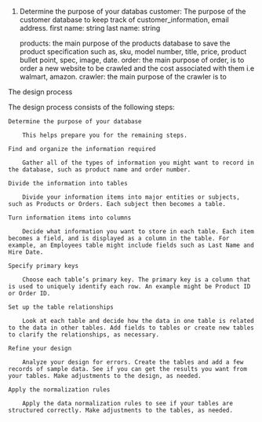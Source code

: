 

1. Determine the purpose of your databas
    customer: The purpose of the customer database to keep track of customer_information, email address. 
        first name: string
        last name: string

    products: the main purpose of the products database to save the product specification such as, sku, model number, title, price, product bullet point, spec, image, date. 
    order: the main purpose of order, is to order a new website to be crawled and the cost associated with them i.e walmart, amazon. 
    crawler: the main purpose of the crawler is to 


The design process

The design process consists of the following steps:

    Determine the purpose of your database    

        This helps prepare you for the remaining steps.

    Find and organize the information required     

        Gather all of the types of information you might want to record in the database, such as product name and order number.

    Divide the information into tables    

        Divide your information items into major entities or subjects, such as Products or Orders. Each subject then becomes a table.

    Turn information items into columns    

        Decide what information you want to store in each table. Each item becomes a field, and is displayed as a column in the table. For example, an Employees table might include fields such as Last Name and Hire Date.

    Specify primary keys    

        Choose each table’s primary key. The primary key is a column that is used to uniquely identify each row. An example might be Product ID or Order ID.

    Set up the table relationships    

        Look at each table and decide how the data in one table is related to the data in other tables. Add fields to tables or create new tables to clarify the relationships, as necessary.

    Refine your design    

        Analyze your design for errors. Create the tables and add a few records of sample data. See if you can get the results you want from your tables. Make adjustments to the design, as needed.

    Apply the normalization rules    

        Apply the data normalization rules to see if your tables are structured correctly. Make adjustments to the tables, as needed.
